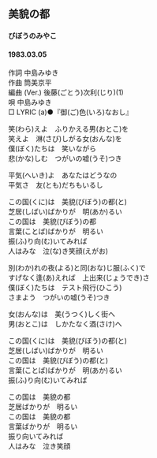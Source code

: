 ## 美貌の都
#### びぼうのみやこ
#### 1983.03.05

作詞      中島みゆき  
作曲      筒美京平  
編曲 (Ver.)  後藤(ごとう)次利(じり)(1)  
唄      中島みゆき  
□ LYRIC (a)●『御(ご)色(いろ)なおし』　　

 
笑(わら)えよ　ふりかえる男(おとこ)を     
笑えよ　淋(さび)しがる女(おんな)を     
僕(ぼく)たちは　笑いながら     
悲(かな)しむ　つがいの嘘(うそ)つき     
     
平気(へいき)よ　あなたはどうなの     
平気さ　友(とも)だちもいるし     
     
この国(くに)は　美貌(びぼう)の都(と)     
芝居(しばい)ばかりが　明(あか)るい     
この国は　美貌(びぼう)の都     
言葉(ことば)ばかりが　明るい     
振(ふ)り向(む)いてみれば     
人はみな　泣(な)き笑顔(えがお)     
     
別(わか)れの夜(よる)と同(おな)じ服(ふく)で     
すげなく逢(あ)えれば　上出来(じょうでき)さ     
僕(ぼく)たちは　テスト飛行(ひこう)     
さまよう　つがいの嘘(うそ)つき     
     
女(おんな)は　美(うつく)しく街へ     
男(おとこ)は　しかたなく酒(さけ)へ     
     
この国(くに)は　美貌(びぼう)の都(と)     
芝居(しばい)ばかりが　明るい     
この国は　美貌(びぼう)の都(と)     
言葉(ことば)ばかりが　明(あか)るい     
振(ふ)り向(む)いてみれば     
     
この国は　美貌の都     
芝居ばかりが　明るい     
この国は　美貌の都     
言葉ばかりが　明るい     
振り向いてみれば     
人はみな　泣き笑顔     